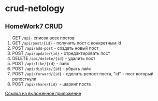 # crud-netology
## HomeWork7 CRUD

<ol>GET <code>/api</code>- список всех постов
<li> GET <code>/api/post/{id}</code> - получить пост с конкретным id</li>
<li>POST <code>/api/add-post</code> - создать новый пост</li>
<li>POST <code>/api/update/{id}</code> - отредактировать пост</li>
<li>DELETE <code>/api/delete/{id}</code> - удалить пост</li>
<li>POST <code>/api/like/{id}</code> - лайк</li>
<li>POST  <code>/api/dislike/{id}</code> - убрать лайк</li>
<li>POST <code>/api/forward/{id}</code> - сделать репост поста, "id" - пост который репостнули</li>
<li>POST <code>/api/share/{id} </code>- шаринг поста</li>
</ol>

[Ссылка на выложенное приложение](https://crud-netology.herokuapp.com/api) 
